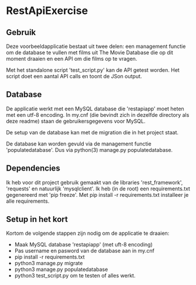 RestApiExercise
===============

Gebruik
-------

Deze voorbeeldapplicatie bestaat uit twee delen: een management functie om de database te vullen met films uit The Movie Database die op dit moment draaien en een API om die films op te vragen.

Met het standalone script 'test_script.py' kan de API getest worden. Het script doet een aantal API calls en toont de JSon output.

Database
--------

De applicatie werkt met een MySQL database die 'restapiapp' moet heten met een utf-8 encoding. In my.cnf (die bevindt zich in dezelfde directory als deze readme) staan de gebruikersgegevens voor MySQL.

De setup van de database kan met de migration die in het project staat.

De database kan worden gevuld via de management functie 'populatedatabase'. Dus via python(3) manage.py populatedatabase.

Dependencies
------------

Ik heb voor dit project gebruik gemaakt van de libraries 'rest_framework', 'requests' en natuurlijk 'mysqlclient'. Ik heb (in de root) een requirements.txt gegenereerd met 'pip freeze'. Met pip install -r requirements.txt installeer je alle requirements.

Setup in het kort
-----------------

Kortom de volgende stappen zijn nodig om de applicatie te draaien:
- Maak MySQL database 'restapiapp' (met uft-8 encoding)
- Pas username en pasword van de database aan in my.cnf
- pip install -r requirements.txt
- python3 manage.py migrate
- python3 manage.py populatedatabase
- python3 test_script.py om te testen of alles werkt.

